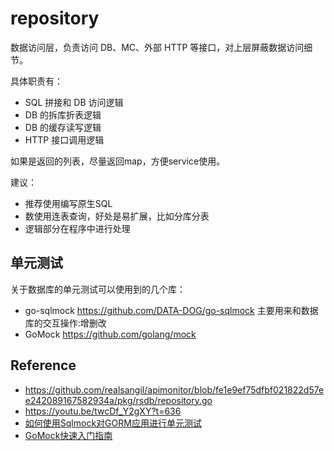 # repository

数据访问层，负责访问 DB、MC、外部 HTTP 等接口，对上层屏蔽数据访问细节。

具体职责有：
 - SQL 拼接和 DB 访问逻辑
 - DB 的拆库折表逻辑
 - DB 的缓存读写逻辑
 - HTTP 接口调用逻辑

如果是返回的列表，尽量返回map，方便service使用。

建议：
 - 推荐使用编写原生SQL
 - 数使用连表查询，好处是易扩展，比如分库分表
 - 逻辑部分在程序中进行处理

## 单元测试

关于数据库的单元测试可以使用到的几个库：
 - go-sqlmock https://github.com/DATA-DOG/go-sqlmock 主要用来和数据库的交互操作:增删改
 - GoMock https://github.com/golang/mock

## Reference
 - https://github.com/realsangil/apimonitor/blob/fe1e9ef75dfbf021822d57ee242089167582934a/pkg/rsdb/repository.go
 - https://youtu.be/twcDf_Y2gXY?t=636
 - [如何使用Sqlmock对GORM应用进行单元测试](https://1024casts.com/topics/R9re7QDaq8MnJoaXRZxdljbNA5BwoK)
 - [GoMock快速入门指南](https://medium.com/better-programming/a-gomock-quick-start-guide-71bee4b3a6f1)